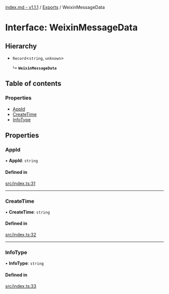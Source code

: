 [index.md - v1.1.1](../README.md) / [Exports](../modules.md) / WeixinMessageData

# Interface: WeixinMessageData

## Hierarchy

- `Record`<`string`, `unknown`\>

  ↳ **`WeixinMessageData`**

## Table of contents

### Properties

- [AppId](WeixinMessageData.md#appid)
- [CreateTime](WeixinMessageData.md#createtime)
- [InfoType](WeixinMessageData.md#infotype)

## Properties

### AppId

• **AppId**: `string`

#### Defined in

[src/index.ts:31](https://github.com/saqqdy/node-wxcrypto/blob/c12bf27/src/index.ts#L31)

---

### CreateTime

• **CreateTime**: `string`

#### Defined in

[src/index.ts:32](https://github.com/saqqdy/node-wxcrypto/blob/c12bf27/src/index.ts#L32)

---

### InfoType

• **InfoType**: `string`

#### Defined in

[src/index.ts:33](https://github.com/saqqdy/node-wxcrypto/blob/c12bf27/src/index.ts#L33)
